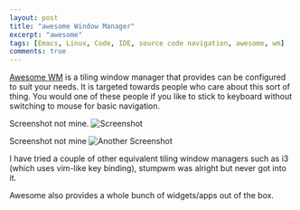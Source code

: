 ```yaml
---
layout: post
title: "awesome Window Manager"
excerpt: "awesome"
tags: [Emacs, Linux, Code, IDE, source code navigation, awesome, wm]
comments: true
---
```

[Awesome WM](https://awesomewm.org/) is a tiling window manager that provides
can be configured to suit your needs. It is targeted towards people who care
about this sort of thing. You would one of these people if you like to stick to
keyboard without switching to mouse for basic navigation.

Screenshot not mine.
![Screenshot](https://awesomewm.org/images/screen.png)

Screenshot not mine
![Another Screenshot](https://awesomewm.org/images/6mon.small.png)

I have tried a couple of other equivalent tiling window managers such as i3
(which uses vim-like key binding), stumpwm was alright but never got into it.

Awesome also provides a whole bunch of widgets/apps out of the box.
